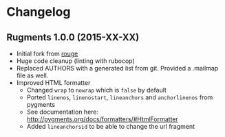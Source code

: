 # Changelog

## Rugments 1.0.0 (2015-XX-XX)

* Initial fork from [rouge](https://github.com/jneen/rouge)
* Huge code cleanup (linting with rubocop)
* Replaced AUTHORS with a generated list from git. Provided a .mailmap file as well.
* Improved HTML formatter
  * Changed `wrap` to `nowrap` which is `false` by default
  * Ported `linenos`, `linenostart`, `lineanchors` and `anchorlinenos` from pygments
  * See documentation here: http://pygments.org/docs/formatters/#HtmlFormatter
  * Added `lineanchorsid` to be able to change the url fragment
